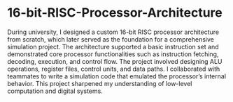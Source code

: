# 16-bit-RISC-Processor-Architecture
During university, I designed a custom 16-bit RISC processor architecture from scratch, which later served as the foundation for a comprehensive simulation project. The architecture supported a basic instruction set and demonstrated core processor functionalities such as instruction fetching, decoding, execution, and control flow. The project involved designing ALU operations, register files, control units, and data paths. I collaborated with teammates to write a simulation code that emulated the processor’s internal behavior. This project sharpened my understanding of low-level computation and digital systems.
